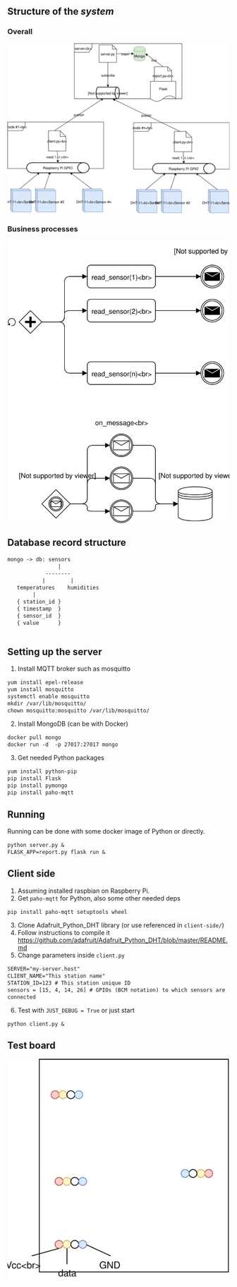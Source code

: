 ## Structure of the *system*

### Overall

![Image of the structure](./abp_szklarnia.svg "System structure")

### Business processes

![Business processes](./mqtt_recv_message.svg "Business processes")


## Database record structure
```
mongo -> db: sensors
                |
            --------
           |        |
   temperatures    humidities
        |
   { station_id }
   { timestamp  }
   { sensor_id  }
   { value      }
     
```

## Setting up the server
1. Install MQTT broker such as mosquitto
```
yum install epel-release
yum install mosquitto
systemctl enable mosquitto
mkdir /var/lib/mosquitto/
chown mosquitto:mosquitto /var/lib/mosquitto/
```
2. Install MongoDB (can be with Docker)
```
docker pull mongo
docker run -d  -p 27017:27017 mongo
```
3. Get needed Python packages
```
yum install python-pip
pip install Flask
pip install pymongo
pip install paho-mqtt
```
## Running
Running can be done with some docker image of Python or directly.
```
python server.py &
FLASK_APP=report.py flask run &
```

## Client side

1. Assuming installed raspbian on Raspberry Pi.
2. Get `paho-mqtt` for Python, also some other needed deps
```
pip install paho-mqtt setuptools wheel
```
3. Clone Adafruit_Python_DHT library (or use referenced in `client-side/`)
4. Follow instructions to compile it
 https://github.com/adafruit/Adafruit_Python_DHT/blob/master/README.md
5. Change parameters inside `client.py`
```
SERVER="my-server.host"
CLIENT_NAME="This station name"
STATION_ID=123 # This station unique ID
sensors = [15, 4, 14, 26] # GPIOs (BCM notation) to which sensors are connected
```
6. Test with `JUST_DEBUG = True` or just start
```
python client.py &
```

## Test board

![Test board pinout](./testboard.svg "Test board pinout")